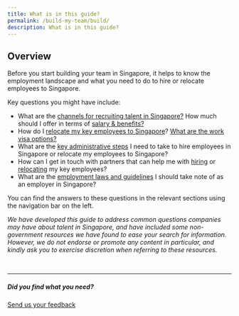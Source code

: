 ```yaml
---
title: What is in this guide?
permalink: /build-my-team/build/
description: What is in this guide?
---
```

## Overview

Before you start building your team in Singapore, it helps to know the employment landscape and what you need to do to hire or relocate employees to Singapore. <br>

Key questions you might have include:
* What are the [channels for recruiting talent in Singapore?](/build-team/hire-local-talent/overview/) How much should I offer in terms of [salary &amp; benefits?](/build-my-team/hire-local-talent/salary-benefits/)
* How do I [relocate my key employees to Singapore](/build-my-team/relocate-key-employees/overview/)? [What are the work visa options?](/build-my-team/relocate-key-employees/work-visas/)
* What are the [key administrative steps](/build-my-team/admin/) I need to take to hire employees in Singapore or relocate my employees to Singapore?
* How can I get in touch with partners that can help me with [hiring](/build-my-team/hire-local-talent/portals-agencies/) or [relocating](/build-my-team/relocate-key-employees/prepare-employees-for-move-to-sg/#find-service-providers-to-assist-with-relocation) my key employees?
* What are the [employment laws and guidelines](/build-my-team/employment-practices-in-sg/overview/) I should take note of as an employer in Singapore?

You can find the answers to these questions in the relevant sections using the navigation bar on the left.


_We have developed this guide to address common questions companies may have about talent in Singapore, and have included some non-government resources we have found to ease your search for information. However, we do not endorse or promote any content in particular, and kindly ask you to exercise discretion when referring to these resources._

<br>

<hr>

##### Did you find what you need?
[Send us your feedback](https://form.gov.sg/642693623cb98f001239be0d)